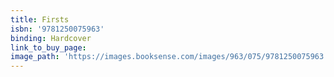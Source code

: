 ```yaml
---
title: Firsts
isbn: '9781250075963'
binding: Hardcover
link_to_buy_page:
image_path: 'https://images.booksense.com/images/963/075/9781250075963.jpg'
---
```


